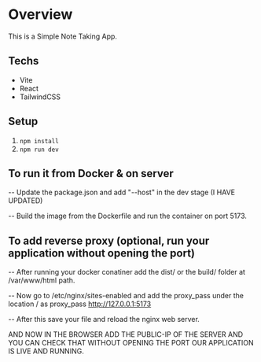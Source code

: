 # Overview

This is a Simple Note Taking App. 

## Techs

- Vite
- React
- TailwindCSS

## Setup

1. `npm install`
2. `npm run dev`


## To run it from Docker & on server

-- Update the package.json and add "--host" in the dev stage (I HAVE UPDATED)

-- Build the image from the Dockerfile and run the container on port 5173.

## To add reverse proxy (optional, run your application without opening the port)

-- After running your docker conatiner add the dist/ or the build/ folder at /var/www/html path.

-- Now go to /etc/nginx/sites-enabled and add the proxy_pass under the location / as proxy_pass http://127.0.0.1:5173

-- After this save your file and reload the nginx web server.

AND NOW IN THE BROWSER ADD THE PUBLIC-IP OF THE SERVER AND YOU CAN CHECK THAT WITHOUT OPENING THE PORT OUR APPLICATION IS LIVE AND RUNNING.
